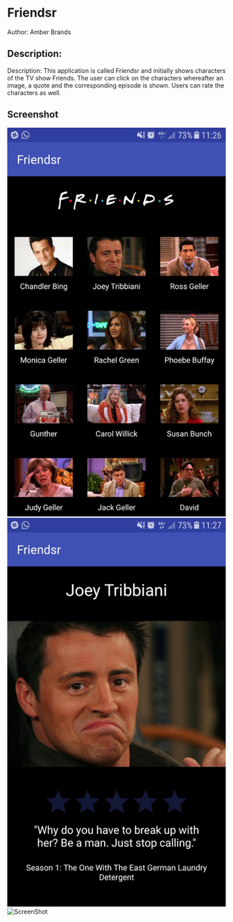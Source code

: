 # Friendsr
Author: Amber Brands

## Description:
Description: This application is called Friendsr and initially shows characters of the TV show Friends. The user can click on the characters whereafter an image, a quote and the corresponding episode is shown. Users can rate the characters as well.

## Screenshot
![ScreenShot](https://github.com/ABra1993/Friendsr/blob/master/doc/screenshot1.jpg)
![ScreenShot](https://github.com/ABra1993/Friendsr/blob/master/doc/screenshot2.jpg)
![ScreenShot](https://github.com/ABra1993/Friendsr/blob/master/doc/screenshot3.jpg)
